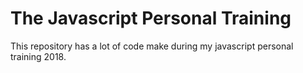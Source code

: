 # The Javascript Personal Training
This repository has a lot of code make during my javascript personal training 2018.
